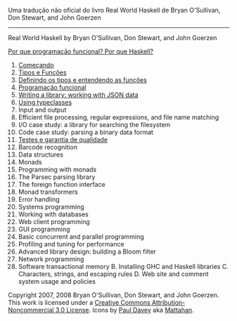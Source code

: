 
Uma tradução não oficial do livro Real World Haskell 
de Bryan O'Sullivan, Don Stewart, and John Goerzen

-------------------------------------------------------

Real World Haskell by Bryan O'Sullivan, Don Stewart, and John Goerzen


[Por que programação funcional? Por que Haskell?](por_que_haskell.md)
1. [Começando](cap01.md)
2. [Tipos e Funções](cap02.md)
3. [Definindo os tipos e entendendo as funções](cap03.md)
4. [Programação funcional](cap04.md)
5. [Writing a library: working with JSON data](cap05.md)
6. [Using typeclasses](cap06.md)
7. Input and output
8. Efficient file processing, regular expressions, and file name matching
9. I/O case study: a library for searching the filesystem
10. Code case study: parsing a binary data format
11. [Testes e garantia de qualidade](cap11.md)
12. Barcode recognition
13. Data structures
14. Monads
15. Programming with monads
16. The Parsec parsing library
17. The foreign function interface
18. Monad transformers
19. Error handling
20. Systems programming
21. Working with databases
22. Web client programming
23. GUI programming
24. Basic concurrent and parallel programming
25. Profiling and tuning for performance
26. Advanced library design: building a Bloom filter
27. Network programming
28. Software transactional memory
B. Installing GHC and Haskell libraries
C. Characters, strings, and escaping rules
D. Web site and comment system usage and policies

Copyright 2007, 2008 Bryan O'Sullivan, Don Stewart, and John Goerzen. This work is licensed under a [Creative Commons Attribution-Noncommercial 3.0 License](http://creativecommons.org/licenses/by-nc/3.0/). Icons by [Paul Davey](mailto:mattahan@gmail.com) aka [Mattahan](http://mattahan.deviantart.com/).

